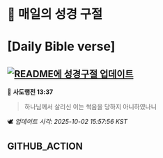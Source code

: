 # 🙏 매일의 성경 구절
# [Daily Bible verse]
## [![README에 성경구절 업데이트](https://github.com/DONGSUKA/first_test/actions/workflows/update-readme-bible.yml/badge.svg)](https://github.com/DONGSUKA/first_test/actions/workflows/update-readme-bible.yml)
<!-- START_BIBLE_VERSE -->
📖 **사도행전 13:37**
> 하나님께서 살리신 이는 썩음을 당하지 아니하였나니

🕊️ _업데이트 시각: 2025-10-02 15:57:56 KST_
  <!-- END_BIBLE_VERSE -->
## GITHUB_ACTION
